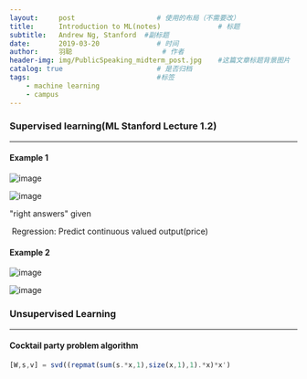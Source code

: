 ```yaml
---
layout:     post                    # 使用的布局（不需要改）
title:      Introduction to ML(notes)              # 标题 
subtitle:   Andrew Ng, Stanford  #副标题
date:       2019-03-20              # 时间
author:     羽聪                      # 作者
header-img: img/PublicSpeaking_midterm_post.jpg    #这篇文章标题背景图片
catalog: true                       # 是否归档
tags:                               #标签
    - machine learning
    - campus
---
```


### Supervised learning(ML Stanford Lecture 1.2)

---
#### Example 1

![image](http://cheeseburg.tk/otherResources/ML_pics/1553062754689.png)

![image](http://cheeseburg.tk/otherResources/ML_pics/1553062819359.png)

"right answers" given

​	Regression: Predict continuous valued output(price)

#### Example 2

![image](http://cheeseburg.tk/otherResources/ML_pics/1553063006612.png)

![image](http://cheeseburg.tk/otherResources/ML_pics/1553063295981.png)

### Unsupervised Learning

---

#### Cocktail party problem algorithm

```octave
[W,s,v] = svd((repmat(sum(s.*x,1),size(x,1),1).*x)*x')
```
